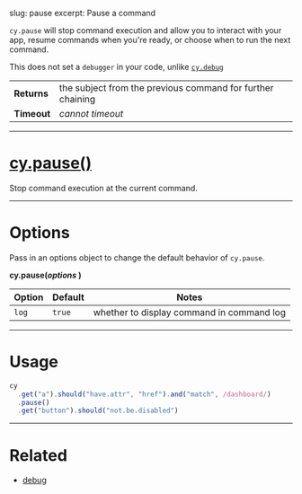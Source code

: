 slug: pause
excerpt: Pause a command

`cy.pause` will stop command execution and allow you to interact with your app, resume commands when you're ready, or choose when to run the next command.

This does not set a `debugger` in your code, unlike [`cy.debug`](https://on.cypress.io/api/debug)

| | |
|--- | --- |
| **Returns** | the subject from the previous command for further chaining |
| **Timeout** | *cannot timeout* |

***

# [cy.pause()](#section-usage)

Stop command execution at the current command.

***

# Options

Pass in an options object to change the default behavior of `cy.pause`.

**cy.pause(*options* )**

Option | Default | Notes
--- | --- | ---
`log` | `true` | whether to display command in command log

***

# Usage

```javascript
cy
  .get("a").should("have.attr", "href").and("match", /dashboard/)
  .pause()
  .get("button").should("not.be.disabled")
```

***

# Related

- [debug](https://on.cypress.io/api/debug)